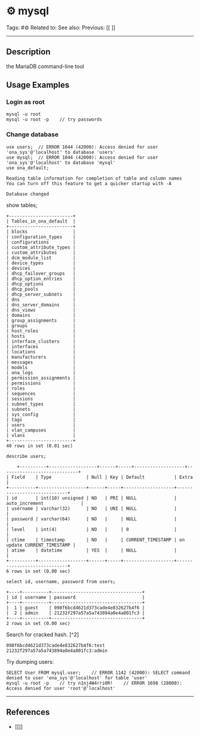 # ⚙️ mysql
Tags: #⚙️ 
Related to: 
See also: 
Previous: [[ ]]

---
## Description

the MariaDB command-line tool

## Usage Examples

### Login as root

	mysql -u root
	mysql -u root -p	// try passwords

### Change database

	use users;	// ERROR 1044 (42000): Access denied for user 'ona_sys'@'localhost' to database 'users'
	use mysql;	// ERROR 1044 (42000): Access denied for user 'ona_sys'@'localhost' to database 'mysql'
	use ona_default;
	
```
Reading table information for completion of table and column names
You can turn off this feature to get a quicker startup with -A

Database changed
```

show tables;

```
+------------------------+
| Tables_in_ona_default  |
+------------------------+
| blocks                 |
| configuration_types    |
| configurations         |
| custom_attribute_types |
| custom_attributes      |
| dcm_module_list        |
| device_types           |
| devices                |
| dhcp_failover_groups   |
| dhcp_option_entries    |
| dhcp_options           |
| dhcp_pools             |
| dhcp_server_subnets    |
| dns                    |
| dns_server_domains     |
| dns_views              |
| domains                |
| group_assignments      |
| groups                 |
| host_roles             |
| hosts                  |
| interface_clusters     |
| interfaces             |
| locations              |
| manufacturers          |
| messages               |
| models                 |
| ona_logs               |
| permission_assignments |
| permissions            |
| roles                  |
| sequences              |
| sessions               |
| subnet_types           |
| subnets                |
| sys_config             |
| tags                   |
| users                  |
| vlan_campuses          |
| vlans                  |
+------------------------+
40 rows in set (0.01 sec)
```

	describe users;
	
```
	+----------+------------------+------+-----+-------------------+-----------------------------+
| Field    | Type             | Null | Key | Default           | Extra                       |
+----------+------------------+------+-----+-------------------+-----------------------------+
| id       | int(10) unsigned | NO   | PRI | NULL              | auto_increment              |
| username | varchar(32)      | NO   | UNI | NULL              |                             |
| password | varchar(64)      | NO   |     | NULL              |                             |
| level    | int(4)           | NO   |     | 0                 |                             |
| ctime    | timestamp        | NO   |     | CURRENT_TIMESTAMP | on update CURRENT_TIMESTAMP |
| atime    | datetime         | YES  |     | NULL              |                             |
+----------+------------------+------+-----+-------------------+-----------------------------+
6 rows in set (0.00 sec)
```

	select id, username, password from users;
	
```
+----+----------+----------------------------------+
| id | username | password                         |
+----+----------+----------------------------------+
|  1 | guest    | 098f6bcd4621d373cade4e832627b4f6 |
|  2 | admin    | 21232f297a57a5a743894a0e4a801fc3 |
+----+----------+----------------------------------+
2 rows in set (0.00 sec)
```

Search for cracked hash. [^2]

	098f6bcd4621d373cade4e832627b4f6:test
	21232f297a57a5a743894a0e4a801fc3:admin

Try dumping users:

	SELECT User FROM mysql.user;	// ERROR 1142 (42000): SELECT command denied to user 'ona_sys'@'localhost' for table 'user'
	mysql -u root -p	// try n1nj4W4rri0R!	// ERROR 1698 (28000): Access denied for user 'root'@'localhost'


---
## References
- [[]]